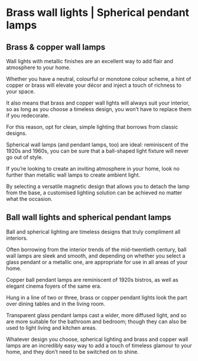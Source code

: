 Brass wall lights | Spherical pendant lamps
===========================================

Brass & copper wall lamps
-------------------------

Wall lights with metallic finishes are an excellent way to add flair and atmosphere to your home.

Whether you have a neutral, colourful or monotone colour scheme, a hint of copper or brass will elevate your décor and inject a touch of richness to your space.

It also means that brass and copper wall lights will always suit your interior, so as long as you choose a timeless design, you won’t have to replace them if you redecorate.

For this reason, opt for clean, simple lighting that borrows from classic designs.

Spherical wall lamps (and pendant lamps, too) are ideal: reminiscent of the 1920s and 1960s, you can be sure that a ball-shaped light fixture will never go out of style.

If you’re looking to create an inviting atmosphere in your home, look no further than metallic wall lamps to create ambient light.

By selecting a versatile magnetic design that allows you to detach the lamp from the base, a customised lighting solution can be achieved no matter what the occasion.

Ball wall lights and spherical pendant lamps
--------------------------------------------

Ball and spherical lighting are timeless designs that truly compliment all interiors.

Often borrowing from the interior trends of the mid-twentieth century, ball wall lamps are sleek and smooth, and depending on whether you select a glass pendant or a metallic one, are appropriate for use in all areas of your home.

Copper ball pendant lamps are reminiscent of 1920s bistros, as well as elegant cinema foyers of the same era.

Hung in a line of two or three, brass or copper pendant lights look the part over dining tables and in the living room.

Transparent glass pendant lamps cast a wider, more diffused light, and so are more suitable for the bathroom and bedroom; though they can also be used to light living and kitchen areas.

Whatever design you choose, spherical lighting and brass and copper wall lamps are an incredibly easy way to add a touch of timeless glamour to your home, and they don’t need to be switched on to shine.
